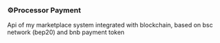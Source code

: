 ### ⚙️Processor Payment

Api of my marketplace system integrated with blockchain, 
based on bsc network (bep20) and bnb payment token
